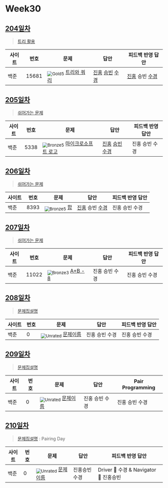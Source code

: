 <!-- tier 리스트 S -->

[unrated]: https://user-images.githubusercontent.com/33937365/126247607-85783912-c11a-4d50-ac36-8cc7dcb75cd2.png
[bronze5]: https://user-images.githubusercontent.com/33937365/126247611-e362d727-17a4-4737-a232-5827e185ab7c.png
[Bronze3]: https://user-images.githubusercontent.com/33937365/126247613-b8408610-7bc4-40f8-804f-a30a45ddbb68.png
[gold5]: https://user-images.githubusercontent.com/33937365/126247627-2979d4d5-915a-4c4e-adb7-c171f9bafe28.png
[gold4]: https://user-images.githubusercontent.com/33937365/126247629-b24e1e24-4579-450f-bc3c-f166361091dd.png

<!-- tier 리스트 E -->

# Week30

## [204일차](Day204)

> [트리 활용](https://www.acmicpc.net/group/workbook/view/9797/35412)

| 사이트 | 번호  | 문제                                                                     | 답안                                                                                             | 피드백 반영 답안 |
| ------ | ----- | ------------------------------------------------------------------------ | ------------------------------------------------------------------------------------------------ | ---------------- |
| 백준   | 15681 | <sub>![Gold5]</sub> [트리와 쿼리](https://www.acmicpc.net/problem/15681) | [진홍](Day204/boj15681_kjh.java) [승빈](Day204/boj15681_wsb.java) [수경](Day204/boj15681_hsk.py) | [진홍](Day204/boj15681_kjh.java) 승빈 [수경](Day204/boj15681_hsk.py)   |

## [205일차](Day205)

> [쉬어가는 문제](https://www.acmicpc.net/group/workbook/view/9797/35421)

| 사이트 | 번호 | 문제                                                                              | 답안                                                                                        | 피드백 반영 답안 |
| ------ | ---- | --------------------------------------------------------------------------------- | ------------------------------------------------------------------------------------------- | ---------------- |
| 백준   | 5338 | <sub>![Bronze5]</sub> [마이크로소프트 로고](https://www.acmicpc.net/problem/5338) | [진홍](Day205/boj5338_kjh.py) [승빈](Day205/boj5338_wsb.java) [수경](Day205/boj5338_hsk.js) | 진홍 승빈 수경   |

## [206일차](Day206)

> [쉬어가는 문제](https://www.acmicpc.net/group/workbook/view/9797/35469)

| 사이트 | 번호 | 문제                                                                              | 답안           | 피드백 반영 답안 |
| ------ | ---- | --------------------------------------------------------------------------------- | -------------- | ---------------- |
| 백준   | 8393 | <sub>![Bronze5]</sub> [합](https://www.acmicpc.net/problem/8393) | [진홍](Day206/boj8393_kjh.py) 승빈 [수경](Day206/boj8393_hsk.js) | 진홍 승빈 수경   |

## [207일차](Day207)

> [쉬어가는 문제](https://www.acmicpc.net/group/workbook/view/9797/35531)

| 사이트 | 번호 | 문제                                       | 답안           | 피드백 반영 답안 |
| ------ | ---- | ------------------------------------------ | -------------- | ---------------- |
| 백준   | 11022 | <sub>![Bronze3]</sub> [A+B - 8](https://www.acmicpc.net/problem/11022) | 진홍 승빈 수경 | 진홍 승빈 수경   |

## [208일차](Day208)

> [문제집설명](문제집링크)

| 사이트 | 번호 | 문제                                       | 답안           | 피드백 반영 답안 |
| ------ | ---- | ------------------------------------------ | -------------- | ---------------- |
| 백준   | 0    | <sub>![Unrated]</sub> [문제이름](문제링크) | 진홍 승빈 수경 | 진홍 승빈 수경   |

## [209일차](Day209)

> [문제집설명](문제집링크)

| 사이트 | 번호 | 문제                                       | 답안           | Pair Programming |
| ------ | ---- | ------------------------------------------ | -------------- | ---------------- |
| 백준   | 0    | <sub>![Unrated]</sub> [문제이름](문제링크) | 진홍 승빈 수경 | 진홍 승빈 수경   |

## [210일차](Day210)

> [문제집설명](문제집링크) : Pairing Day

| 사이트 | 번호 | 문제                                       | 답안         | 피드백 반영 답안                       |
| ------ | ---- | ------------------------------------------ | ------------ | -------------------------------------- |
| 백준   | 0    | <sub>![Unrated]</sub> [문제이름](문제링크) | 진홍승빈수경 | Driver 🚗 수경 & Navigator 🧭 진홍승빈 |

